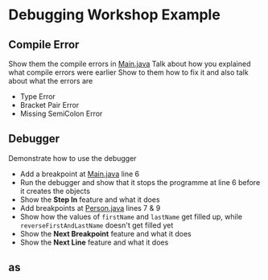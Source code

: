 # Debugging Workshop Example

## Compile Error

Show them the compile errors in [Main.java](./src/Main.java)
Talk about how you explained what compile errors were earlier Show to them how to fix it and also
talk about what the errors are

-   Type Error
-   Bracket Pair Error
-   Missing SemiColon Error

## Debugger

Demonstrate how to use the debugger

-   Add a breakpoint at [Main.java](./src/Main.java) line 6
-   Run the debugger and show that it stops the programme at line 6 before it creates the objects
-   Show the **Step In** feature and what it does
-   Add breakpoints at [Person.java](./src/Person.java) lines 7 & 9
-   Show how the values of `firstName` and `lastName` get filled up, while `reverseFirstAndLastName`
    doesn't get filled yet
-   Show the **Next Breakpoint** feature and what it does
-   Show the **Next Line** feature and what it does

## as
